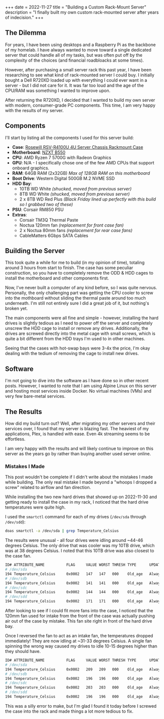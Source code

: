+++
date = 2022-11-27
title = "Building a Custom Rack-Mount Server"
description = "I finally built my own custom rack-mounted server after years of indecision."
+++

## The Dilemma

For years, I have been using desktops and a Raspberry Pi as the backbone of my 
homelab. I have always wanted to move toward a single dedicated server that 
could handle all of my tasks, but was often put off by the complexity of the 
choices (and financial roadbloacks at some times).

However, after purchasing a small server rack this past year, I have been 
researching to see what kind of rack-mounted server I could buy. I initially 
bought a Dell R720XD loaded up with everything I could ever want in a server - 
but I did not care for it. It was far too loud and the age of the CPU/RAM was 
something I wanted to improve upon.

After returning the R720XD, I decided that I wanted to build my own server with 
modern, consumer-grade PC components. This time, I am very happy with the 
results of my server.

## Components

I'll start by listing all the components I used for this server build:

- **Case**: [Rosewill RSV-R4100U 4U Server Chassis Rackmount 
Case](https://www.rosewill.com/rosewill-rsv-r4100u-black/p/9SIA072GJ92825)
- **Motherboard**: [NZXT B550](https://nzxt.com/product/n7-b550)
- **CPU**: AMD Ryzen 7 5700G with Radeon Graphics
- **GPU**: N/A - I specifically chose one of the few AMD CPUs that support 
onboard graphics.
- **RAM**: 64GB RAM (2x32GB) _Max of 128GB RAM on this motherboard_
- **Boot Drive**: Western Digital 500GB M.2 NVME SSD
- **HDD Bay**:
  - 10TB WD White _(shucked, moved from previous server)_
  - 8TB WD White _(shucked, moved from previous server)_
  - 2 x 8TB WD Red Plus _(Black Friday lined up perfectly with this build so I 
  grabbed two of these)_
- **PSU**: Corsair RM850 PSU
- **Extras**:
  - Corsair TM3Q Thermal Paste
  - Noctua 120mm fan _(replacement for front case fan)_
  - 2 x Noctua 80mm fans _(replacement for rear case fans)_
  - CableMatters 6Gbps SATA Cables

## Building the Server

This took quite a while for me to build (in my opinion of time), totaling 
around 3 hours from start to finish. The case has some peculiar construction, so 
you have to completely remove the ODD & HDD cages to install the motherboard and 
other components first.

Now, I've never built a computer of any kind before, so I was quite 
nervous. Personally, the only challenging part was getting the CPU cooler to 
screw into the mothboard without sliding the thermal paste around too much 
underneath. I'm still not entirely sure I did a great job of it, but nothing's 
broken yet.

The main components were all fine and simple - however, installing the hard 
drives is slightly tedious as I need to power off the server and completely 
unscrew the HDD cage to install or remove any drives. Additionally, the drives 
are screwed directly into the metal cage with small screws, which is quite a bit 
different from the HDD trays I'm used to in other machines.

Seeing that the cases with hot-swap bays were 3-4x the price, I'm okay dealing 
with the tedium of removing the cage to install new drives.

## Software

I'm not going to dive into the software as I have done so in other recent posts. 
However, I wanted to note that I am using Alpine Linux on this server and 
hosting most services inside Docker. No virtual machines (VMs) and very few 
bare-metal services.

## The Results

How did my build turn out? Well, after migrating my other servers and their 
services over, I found that my server is blazing fast. The heaviest of my 
applications, Plex, is handled with ease. Even 4k streaming seems to be 
effortless.

I am very happy with the results and will likely continue to improve on this 
server as the years go by rather than buying another used server online.

### Mistakes I Made

This post wouldn't be complete if I didn't write about the mistakes I made while 
building. The only real mistake I made beyond a "whoops I dropped a screw" 
related to airflow and fan direction.

While installing the two new hard drives that showed up on 2022-11-30 and 
getting ready to install the case in my rack, I noticed that the hard drive 
temperatures were quite high.

I used the `smartctl` command for each of my drives (`/dev/sda` through 
`/dev/sdd`):

```bash
doas smartctl -a /dev/sda | grep Temperature_Celsius
```

The results were unusual - all four drives were idling around ~44-46 degrees 
Celsius. The only drive that was cooler was my 10TB drive, which was at 38 
degrees Celsius. I noted that this 10TB drive was also closest to the case fan.

```bash
ID# ATTRIBUTE_NAME          FLAG     VALUE WORST THRESH TYPE      UPDATED  WHEN_FAILED RAW_VALUE
# /dev/sda
194 Temperature_Celsius     0x0002   147   147   000    Old_age   Always       -       44 (Min/Max 22/46)
# /dev/sdb
194 Temperature_Celsius     0x0002   141   141   000    Old_age   Always       -       46 (Min/Max 21/48)
# /dev/sdc
194 Temperature_Celsius     0x0002   144   144   000    Old_age   Always       -       45 (Min/Max 19/61)
# /dev/sdd
194 Temperature_Celsius     0x0002   171   171   000    Old_age   Always       -       38 (Min/Max 14/56)
```

After looking to see if I could fit more fans into the case, I noticed that the 
120mm fan used for intake from the front of the case was actually pushing air 
out of the case by mistake. This fan site right in front of the hard drive bay.

Once I reversed the fan to act as an intake fan, the temperatures dropped 
immediately! They are now idling at ~31-33 degrees Celsius. A single fan 
spinning the wrong way caused my drives to idle 10-15 degrees higher than they 
should have.

```bash
ID# ATTRIBUTE_NAME          FLAG     VALUE WORST THRESH TYPE      UPDATED  WHEN_FAILED RAW_VALUE
# /dev/sda
194 Temperature_Celsius     0x0002   209   209   000    Old_age   Always       -       31 (Min/Max 14/56)
# /dev/sdb
194 Temperature_Celsius     0x0002   196   196   000    Old_age   Always       -       33 (Min/Max 19/61)
# /dev/sdc
194 Temperature_Celsius     0x0002   203   203   000    Old_age   Always       -       32 (Min/Max 21/48)
# /dev/sdd
194 Temperature_Celsius     0x0002   196   196   000    Old_age   Always       -       33 (Min/Max 22/46)
```

This was a silly error to make, but I'm glad I found it today before I screwed 
the case into the rack and made things a lot more tedious to fix.
